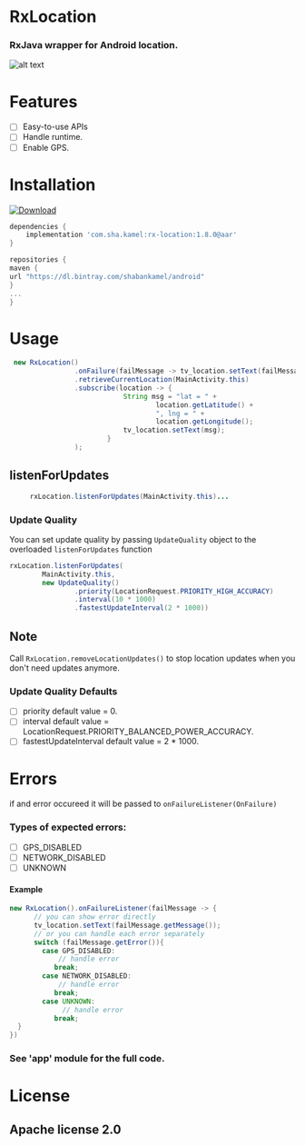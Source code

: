 
# RxLocation
###  RxJava wrapper for Android location.

![alt text](https://github.com/ShabanKamell/RxLocation/blob/master/blob/master/raw/mobile-location.png "Sample App")

# Features

 - [ ] Easy-to-use APIs
 - [ ] Handle runtime.
 - [ ] Enable GPS.

# Installation
[ ![Download](https://api.bintray.com/packages/shabankamel/android/rxcurrentlocation/images/download.svg) ](https://bintray.com/shabankamel/android/rxcurrentlocation/_latestVersion)
```groovy
dependencies {
    implementation 'com.sha.kamel:rx-location:1.8.0@aar'
}

repositories {
maven {
url "https://dl.bintray.com/shabankamel/android"
}
...
}
```

# Usage
```java
 new RxLocation()
                .onFailure(failMessage -> tv_location.setText(failMessage.getMessage()))
                .retrieveCurrentLocation(MainActivity.this)
                .subscribe(location -> {
                            String msg = "lat = " +
                                    location.getLatitude() +
                                    ", lng = " +
                                    location.getLongitude();
                            tv_location.setText(msg);
                        }
                );
```
## listenForUpdates
```java
     rxLocation.listenForUpdates(MainActivity.this)...
```
### Update Quality 
You can set update quality by passing `UpdateQuality` object to the overloaded `listenForUpdates` function
```java
rxLocation.listenForUpdates(  
        MainActivity.this,  
        new UpdateQuality()  
                .priority(LocationRequest.PRIORITY_HIGH_ACCURACY)  
                .interval(10 * 1000)  
                .fastestUpdateInterval(2 * 1000))
```
## Note
Call `RxLocation.removeLocationUpdates()` to stop location updates when you don't need updates anymore.

### Update Quality Defaults
 - [ ] priority default value = 0.
 - [ ] interval default value =  LocationRequest.PRIORITY_BALANCED_POWER_ACCURACY.
 - [ ] fastestUpdateInterval default value = 2 * 1000.

# Errors
if and error occureed it will be passed to `onFailureListener(OnFailure)`
### Types of expected errors:

 - [ ] GPS_DISABLED
 - [ ] NETWORK_DISABLED
 - [ ] UNKNOWN

#### Example
```java
new RxLocation().onFailureListener(failMessage -> {  
      // you can show error directly
      tv_location.setText(failMessage.getMessage()); 
      // or you can handle each error separately
      switch (failMessage.getError()){  
        case GPS_DISABLED:  
            // handle error  
           break;  
        case NETWORK_DISABLED:  
            // handle error  
           break;  
        case UNKNOWN:  
             // handle error  
           break;  
  } 
})
```

### See 'app' module for the full code.

# License

## Apache license 2.0
